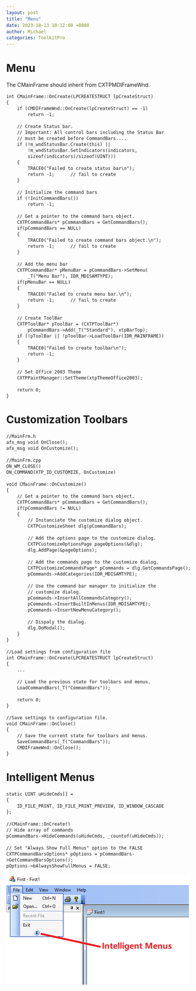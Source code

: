 ```yaml
---
layout: post
title: "Menu"
date: 2023-10-13 10:12:00 +0800
author: Michael
categories: ToolkitPro
---
```


# Menu
The CMainFrame should inherit from CXTPMDIFrameWnd.

    int CMainFrame::OnCreate(LPCREATESTRUCT lpCreateStruct)
    {
        if (CMDIFrameWnd::OnCreate(lpCreateStruct) == -1)
            return -1;

        // Create Status bar.
        // Important: All control bars including the Status Bar
        // must be created before CommandBars....
        if (!m_wndStatusBar.Create(this) ||
            !m_wndStatusBar.SetIndicators(indicators,
            sizeof(indicators)/sizeof(UINT)))
        {
            TRACE0("Failed to create status bar\n");
            return -1;      // fail to create
        }

        // Initialize the command bars
        if (!InitCommandBars())
            return -1;

        // Get a pointer to the command bars object.
        CXTPCommandBars* pCommandBars = GetCommandBars();
        if(pCommandBars == NULL)
        {
            TRACE0("Failed to create command bars object.\n");
            return -1;      // fail to create
        }

        // Add the menu bar
        CXTPCommandBar* pMenuBar = pCommandBars->SetMenu(
            _T("Menu Bar"), IDR_MDISAMTYPE);
        if(pMenuBar == NULL)
        {
            TRACE0("Failed to create menu bar.\n");
            return -1;      // fail to create
        }

        // Create ToolBar
        CXTPToolBar* pToolBar = (CXTPToolBar*)
            pCommandBars->Add(_T("Standard"), xtpBarTop);
        if (!pToolBar || !pToolBar->LoadToolBar(IDR_MAINFRAME))
        {
            TRACE0("Failed to create toolbar\n");
            return -1;
        }

        // Set Office 2003 Theme
        CXTPPaintManager::SetTheme(xtpThemeOffice2003);

        return 0;
    }

# Customization Toolbars

    //MainFrm.h 
 	afx_msg void OnClose();
    afx_msg void OnCustomize();

    //MainFrm.cpp 
	ON_WM_CLOSE()
    ON_COMMAND(XTP_ID_CUSTOMIZE, OnCustomize)

    void CMainFrame::OnCustomize()
    {
        // Get a pointer to the command bars object.
        CXTPCommandBars* pCommandBars = GetCommandBars();
        if(pCommandBars != NULL)
        {
            // Instanciate the customize dialog object.
            CXTPCustomizeSheet dlg(pCommandBars);

            // Add the options page to the customize dialog.
            CXTPCustomizeOptionsPage pageOptions(&dlg);
            dlg.AddPage(&pageOptions);

            // Add the commands page to the customize dialog.
            CXTPCustomizeCommandsPage* pCommands = dlg.GetCommandsPage();
            pCommands->AddCategories(IDR_MDISAMTYPE);

            // Use the command bar manager to initialize the
            // customize dialog.
            pCommands->InsertAllCommandsCategory();
            pCommands->InsertBuiltInMenus(IDR_MDISAMTYPE);
            pCommands->InsertNewMenuCategory();

            // Dispaly the dialog.
            dlg.DoModal();
        }
    }

    //Load settings from configuration file
    int CMainFrame::OnCreate(LPCREATESTRUCT lpCreateStruct)
    {
        ...

        // Load the previous state for toolbars and menus.
        LoadCommandBars(_T("CommandBars"));

        return 0;
    }

    //Save settings to configuration file.
    void CMainFrame::OnClose()
    {
        // Save the current state for toolbars and menus.
        SaveCommandBars(_T("CommandBars"));
        CMDIFrameWnd::OnClose();
    }

# Intelligent Menus

    static UINT uHideCmds[] =
    {
        ID_FILE_PRINT, ID_FILE_PRINT_PREVIEW, ID_WINDOW_CASCADE
    };

    //CMainFrame::OnCreate()
    // Hide array of commands
    pCommandBars->HideCommands(uHideCmds, _countof(uHideCmds));

    // Set "Always Show Full Menus" option to the FALSE
    CXTPCommandBarsOptions* pOptions = pCommandBars->GetCommandBarsOptions();
    pOptions->bAlwaysShowFullMenus = FALSE;

![日志文件夹](/assets/ToolkitPro/IntelligentMenus.png)  
    